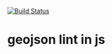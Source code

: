 [![Build Status](https://secure.travis-ci.org/tmcw/geojsonhint.png?branch=master)](http://travis-ci.org/tmcw/geojsonhint)

# geojson lint in js

